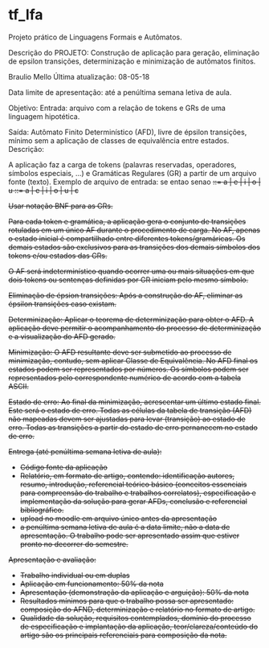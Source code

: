 # tf_lfa
Projeto prático de Linguagens Formais e Autômatos.

Descrição do PROJETO:
Construção de aplicação para geração, eliminação de epsilon transições, determinização e minimização de
autômatos finitos.

Braulio Mello
Última atualização: 08-05-18

Data limite de apresentação: até a penúltima semana letiva de aula.

Objetivo:
Entrada: arquivo com a relação de tokens e GRs de uma linguagem hipotética.

Saída:
Autômato Finito Determinístico (AFD), livre de épsilon transições, mínimo sem a aplicação de classes de
equivalência entre estados.
Descrição:

A aplicação faz a carga de tokens (palavras reservadas, operadores, símbolos especiais, ...) e Gramáticas
Regulares (GR) a partir de um arquivo fonte (texto). Exemplo de arquivo de entrada:
se
entao
senao
<S>::= a<A> | e<A> | i<A> | o<A> | u<A>
<A>::= a<A> | e<A> | i<A> | o<A> | u<A> | ε

Usar notação BNF para as GRs.

Para cada token e gramática, a aplicação gera o conjunto de transições rotuladas em um único AF durante o
procedimento de carga. No AF, apenas o estado inicial é compartilhado entre diferentes tokens/gramáricas. Os
demais estados são exclusivos para as transições dos demais símbolos dos tokens e/ou estados das GRs.

O AF será indeterminístico quando ocorrer uma ou mais situações em que dois tokens ou sentenças definidas por
GR iniciam pelo mesmo símbolo.

Eliminação de épsion transições:
Após a construção do AF, eliminar as épsilon transições caso existam.

Determinização:
Aplicar o teorema de determinização para obter o AFD. A aplicação deve permitir o acompanhamento do
processo de determinização e a visualização do AFD gerado.

Minimização:
O AFD resultante deve ser submetido ao processo de minimização, contudo, sem aplicar Classe de Equivalência.
No AFD final os estados podem ser representados por números. Os símbolos podem ser representados pelo
correspondente numérico de acordo com a tabela ASCII.

Estado de erro:
Ao final da minimização, acrescentar um último estado final. Este será o estado de erro. Todas as células da
tabela de transição (AFD) não mapeadas devem ser ajustadas para levar (transição) ao estado de erro. Todas as
transições a partir do estado de erro pernanecem no estado de erro.

Entrega (até penúltima semana letiva de aula):
- Código fonte da aplicação
- Relatório, em formato de artigo, contendo: identificação autores, resumo, introdução, referencial teórico básico
(conceitos essenciais para compreensão do trabalho e trabalhos correlatos), especificação e implementação da
solução para gerar AFDs, conclusão e referencial bibliográfico.
- upload no moodle em arquivo único antes da apresentação
- a penúltima semana letiva de aula é a data limite, não a data de apresentação. O trabalho pode ser apresentado
assim que estiver pronto no decorrer do semestre.

Apresentação e avaliação:
- Trabalho individual ou em duplas
- Aplicação em funcionamento: 50% da nota
- Apresentação (demonstração da aplicação e arguição): 50% da nota
- Resultados mínimos para que o trabalho possa ser apresentado: composição do AFND,
determinização e relatório no formato de artigo.
- Qualidade da solução, requisitos contemplados, domínio do processo de especificação e implantação
da aplicação, teor/clareza/conteúdo do artigo são os principais referenciais para composição da nota.
